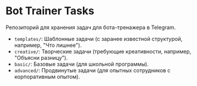 # Bot Trainer Tasks
Репозиторий для хранения задач для бота-тренажера в Telegram.
- `templates/`: Шаблонные задачи (с заранее известной структурой, например, "Что лишнее").
- `creative/`: Творческие задачи (требующие креативности, например, "Объясни разницу").
- `basic/`: Базовые задачи (для школьной программы).
- `advanced/`: Продвинутые задачи (для опытных сотрудников с корпоративным опытом).
